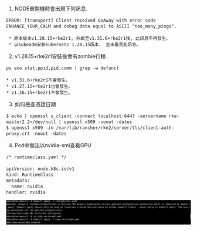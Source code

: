 1. NODE重開機時會出現下列訊息.
```shell
ERROR: [transport] Client received GoAway with error code ENHANCE_YOUR_CALM and debug data equal to ASCII "too_many_pings".

 * 原本版本v1.28.15+rke2r1, 升級至v1.31.6+rke2r1後, 此訊息不再發生。
 * 以kubeadm安裝kubernets 1.28.15版本， 並未看見此訊息。
```

2. v1.28.15+rke2r1安裝後會有zombie行程.
```shell
ps axo stat,ppid,pid,comm | grep -w defunct

* v1.31.6+rke2r1不會發生。
* v1.27.15+rke2r1也會發生。
* v1.26.15+rke2r1不會發生。
```

3. 如何檢查憑證日期
```shell
$ echo | openssl s_client -connect localhost:6443 -servername rke-master2 2>/dev/null | openssl x509 -noout -dates
$ openssl x509 -in /var/lib/rancher/rke2/server/tls/client-auth-proxy.crt -noout -dates
```

4. Pod中無法以nvidia-smi查看GPU
```shell
/* runtimeclass.yaml */

apiVersion: node.k8s.io/v1
kind: RuntimeClass
metadata:
  name: nvidia
handler: nvidia
```
![runtimeClassName](/img/runtimeClassName.png)